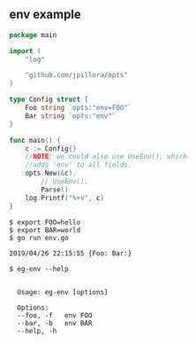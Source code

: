 ## env example

<!--tmpl,chomp,code=go:cat main.go -->
``` go 
package main

import (
	"log"

	"github.com/jpillora/opts"
)

type Config struct {
	Foo string `opts:"env=FOO"`
	Bar string `opts:"env"`
}

func main() {
	c := Config{}
	//NOTE: we could also use UseEnv(), which
	//adds 'env' to all fields.
	opts.New(&c).
		// UseEnv().
		Parse()
	log.Printf("%+v", c)
}
```
<!--/tmpl-->

```
$ export FOO=hello
$ export BAR=world
$ go run env.go
```

<!--tmpl,chomp,code=plain:(export FOO=hello && export BAR=world && go run main.go) -->
``` plain 
2019/04/26 22:15:55 {Foo: Bar:}
```
<!--/tmpl-->

```
$ eg-env --help
```

<!--tmpl,chomp,code=plain:go build -o eg-env && ./eg-env --help ; rm eg-env -->
``` plain 

  Usage: eg-env [options]

  Options:
  --foo, -f   env FOO
  --bar, -b   env BAR
  --help, -h

```
<!--/tmpl-->
